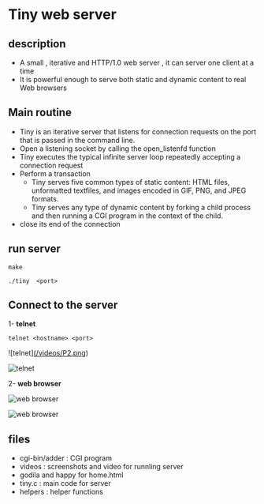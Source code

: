 # Tiny web server 

## description
- A small , iterative and HTTP/1.0 web server , it can server one client at a time 
- It is powerful enough to
serve both static and dynamic content to real Web browsers

## Main routine
- Tiny is an iterative server that listens
for connection requests on the port that is passed in the command line. 
- Open a listening socket by calling the open_listenfd function
- Tiny executes the typical infinite server loop repeatedly accepting a connection request
- Perform a transaction
    - Tiny serves five common types of static content: HTML files, unformatted textfiles, and images encoded in GIF, PNG, and JPEG formats.
    - Tiny serves any type of dynamic content by forking a child process and then running a CGI program in the context of the child. 
- close its end of the connection
## run server 
```
make 
```
```
./tiny  <port>
```
## Connect to the server 
1- **telnet** 
``` 
telnet <hostname> <port> 
```
![telnet][(/videos/P2.png](https://github.com/EmanElsayed149/ComputerSystems/blob/main/TinyServer/videos/P1.png))

![telnet](/videos/P1.png)


2- **web browser**
 
![web browser](/videos/P3.png)

![web browser](/videos/P4.png)

## files
- cgi-bin/adder : CGI program
- videos : screenshots and video for runnling server
-  godila and happy for home.html
- tiny.c : main code for server
- helpers : helper functions
